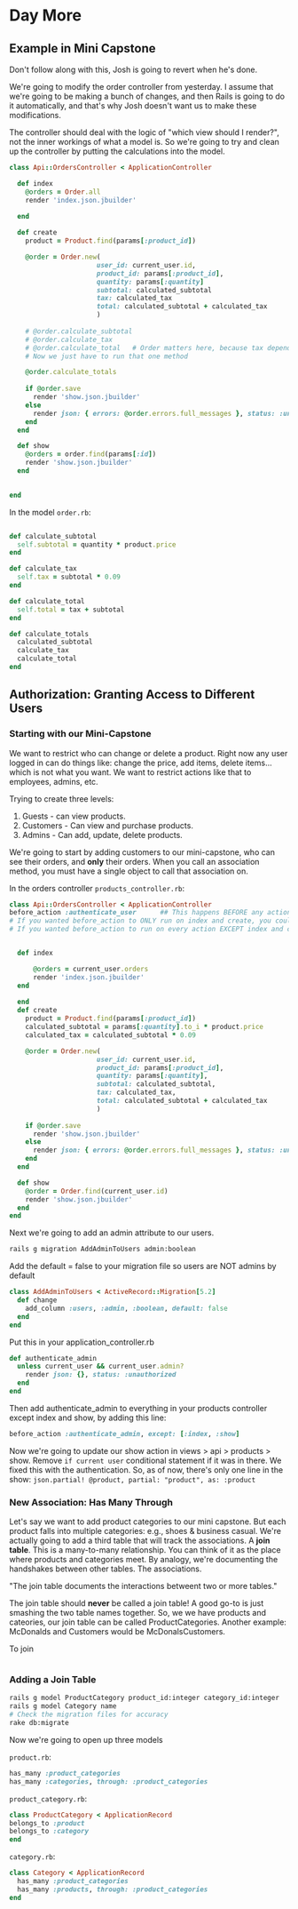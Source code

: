 # Day More

## Example in Mini Capstone

Don't follow along with this, Josh is going to revert when he's done.

We're going to modify the order controller from yesterday. I assume that we're going to be making a bunch of changes, and then Rails is going to do it automatically, and that's why Josh doesn't want us to make these modifications. 

The controller should deal with the logic of "which view should I render?", not the inner workings of what a model is. So we're going to try and clean up the controller by putting the calculations into the model.

```ruby
class Api::OrdersController < ApplicationController

  def index
    @orders = Order.all 
    render 'index.json.jbuilder'
    
  end

  def create
    product = Product.find(params[:product_id])

    @order = Order.new(
                      user_id: current_user.id,
                      product_id: params[:product_id],
                      quantity: params[:quantity]
                      subtotal: calculated_subtotal
                      tax: calculated_tax
                      total: calculated_subtotal + calculated_tax
                      )
    
    # @order.calculate_subtotal
    # @order.calculate_tax
    # @order.calculate_total   # Order matters here, because tax depends on subtotal being calculated, and total dependson both subtotal and tax. So we're going to write one more method to make our code less brittle: calculate totals.
    # Now we just have to run that one method

    @order.calculate_totals
    
    if @order.save
      render 'show.json.jbuilder'
    else
      render json: { errors: @order.errors.full_messages }, status: :unprocessable_entity
    end
  end

  def show
    @orders = order.find(params[:id])
    render 'show.json.jbuilder'
  end

  
end
```

In the model `order.rb`:


```ruby

def calculate_subtotal
  self.subtotal = quantity * product.price
end

def calculate_tax
  self.tax = subtotal * 0.09
end

def calculate_total
  self.total = tax + subtotal 
end

def calculate_totals
  calculated_subtotal
  calculate_tax
  calculate_total
end

```

## Authorization: Granting Access to Different Users

### Starting with our Mini-Capstone

We want to restrict who can change or delete a product. Right now any user logged in can do things like: change the price, add items, delete items... which is not what you want. We want to restrict actions like that to employees, admins, etc.

Trying to create three levels:

1. Guests - can view products.
2. Customers - Can view and purchase products.
3. Admins - Can add, update, delete products.

We're going to start by adding customers to our mini-capstone, who can see their orders, and **only** their orders. When you call an association method, you must have a single object to call that association on.

In the orders controller `products_controller.rb`:

```ruby
class Api::OrdersController < ApplicationController
before_action :authenticate_user      ## This happens BEFORE any action is taken. Woo.
# If you wanted before_action to ONLY run on index and create, you could use :autnenticate_user, except: [:index, :create]
# If you wanted before_action to run on every action EXCEPT index and create, use :autnenticate_user, only: [:index, :create]


  def index

      @orders = current_user.orders
      render 'index.json.jbuilder'
  end
    
  end
  def create
    product = Product.find(params[:product_id])
    calculated_subtotal = params[:quantity].to_i * product.price
    calculated_tax = calculated_subtotal * 0.09

    @order = Order.new(
                      user_id: current_user.id,
                      product_id: params[:product_id],
                      quantity: params[:quantity],
                      subtotal: calculated_subtotal,
                      tax: calculated_tax,
                      total: calculated_subtotal + calculated_tax
                      )
    
    if @order.save
      render 'show.json.jbuilder'
    else
      render json: { errors: @order.errors.full_messages }, status: :unprocessable_entity
    end
  end

  def show
    @order = Order.find(current_user.id)
    render 'show.json.jbuilder'
  end
end
```

Next we're going to add an admin attribute to our users.

```bash
rails g migration AddAdminToUsers admin:boolean
```

Add the default = false to your migration file so users are NOT admins by default

```ruby
class AddAdminToUsers < ActiveRecord::Migration[5.2]
  def change
    add_column :users, :admin, :boolean, default: false
  end
end
```

Put this in your application_controller.rb

```ruby
def authenticate_admin
  unless current_user && current_user.admin?
    render json: {}, status: :unauthorized
  end
end

```

Then add authenticate_admin to everything in your products controller except index and show, by adding this line:

```ruby
before_action :authenticate_admin, except: [:index, :show]
```

Now we're going to update our show action in views > api > products > show. Remove `if current user` conditional statement if it was in there. We fixed this with the authentication. So, as of now, there's only one line in the show: `json.partial! @product, partial: "product", as: :product`

### New Association: Has Many Through 

Let's say we want to add product categories to our mini capstone. But each product falls into multiple categories: e.g., shoes & business casual. We're actually going to add a third table that will track the associations. A **join table**. This is a many-to-many relationship. You can think of it as the place where products and categories meet. By analogy, we're documenting the handshakes between other tables. The associations. 

"The join table documents the interactions betweent two or more tables."

The join table should **never** be called a join table! A good go-to is just smashing the two table names together. So, we we have products and cateories, our join table can be called ProductCategories. Another example: McDonalds and Customers would be McDonalsCustomers.

To join 

```ruby

```

### Adding a Join Table

```bash
rails g model ProductCategory product_id:integer category_id:integer
rails g model Category name
# Check the migration files for accuracy
rake db:migrate
```

Now we're going to open up three models

`product.rb`:

```ruby
has_many :product_categories
has_many :categories, through: :product_categories
```

`product_category.rb`:

```ruby
class ProductCategory < ApplicationRecord
belongs_to :product
belongs_to :category
end
```

`category.rb`:

```ruby
class Category < ApplicationRecord
  has_many :product_categories
  has_many :products, through: :product_categories
end
```

```bash

```


```ruby

```